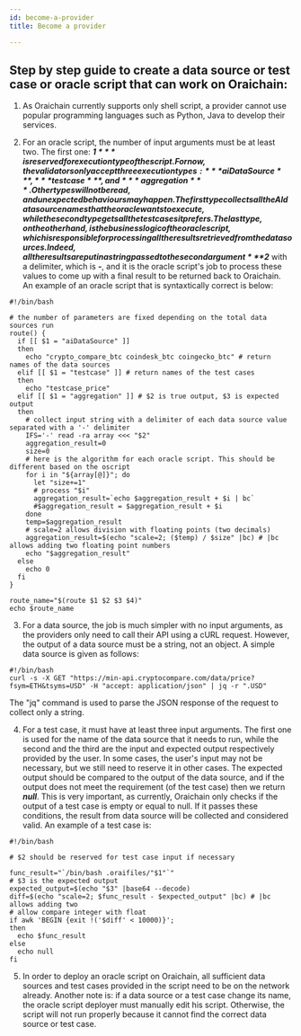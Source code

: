 ```yaml
---
id: become-a-provider
title: Become a provider

---
```


## Step by step guide to create a data source or test case or oracle script that can work on Oraichain:

1. As Oraichain currently supports only shell script, a provider cannot use popular programming languages such as Python, Java to develop their services.

2. For an oracle script, the number of input arguments must be at least two. The first one: ***$1*** is reserved for execution type of the script. For now, the validators only accept three execution types: ***aiDataSource***, ***testcase***, and ***aggregation***. Other types will not be read, and unexpected behaviours may happen. The first type collects all the AI data source names that the oracle wants to execute, while the second type gets all the test cases it prefers. The last type, on the other hand, is the business logic of the oracle script, which is responsible for processing all the results retrieved from the data sources. Indeed, all the results are put in a string passed to the second argument ***$2*** with a delimiter, which is ***-***, and it is the oracle script's job to process these values to come up with a final result to be returned back to Oraichain. An example of an oracle script that is syntaxtically correct is below:

```
#!/bin/bash

# the number of parameters are fixed depending on the total data sources run
route() {
  if [[ $1 = "aiDataSource" ]]
  then 
    echo "crypto_compare_btc coindesk_btc coingecko_btc" # return names of the data sources
  elif [[ $1 = "testcase" ]] # return names of the test cases
  then
    echo "testcase_price"
  elif [[ $1 = "aggregation" ]] # $2 is true output, $3 is expected output
  then
    # collect input string with a delimiter of each data source value separated with a '-' delimiter
    IFS='-' read -ra array <<< "$2"
    aggregation_result=0
    size=0
    # here is the algorithm for each oracle script. This should be different based on the oscript
    for i in "${array[@]}"; do
      let "size+=1"
      # process "$i"
      aggregation_result=`echo $aggregation_result + $i | bc`
      #$aggregation_result = $aggregation_result + $i
    done
    temp=$aggregation_result
    # scale=2 allows division with floating points (two decimals)
    aggregation_result=$(echo "scale=2; ($temp) / $size" |bc) # |bc allows adding two floating point numbers
    echo "$aggregation_result"
  else
    echo 0
  fi
}

route_name="$(route $1 $2 $3 $4)"
echo $route_name
```

3. For a data source, the job is much simpler with no input arguments, as the providers only need to call their API using a cURL request. However, the output of a data source must be a string, not an object. A simple data source is given as follows:

```
#!/bin/bash
curl -s -X GET "https://min-api.cryptocompare.com/data/price?fsym=ETH&tsyms=USD" -H "accept: application/json" | jq -r ".USD"
```

The "jq" command is used to parse the JSON response of the request to collect only a string.

4. For a test case, it must have at least three input arguments. The first one is used for the name of the data source that it needs to run, while the second and the third are the input and expected output respectively provided by the user. In some cases, the user's input may not be necessary, but we still need to reserve it in other cases. The expected output should be compared to the output of the data source, and if the output does not meet the requirement (of the test case) then we return ***null***. This is very important, as currently, Oraichain only checks if the output of a test case is empty or equal to null. If it passes these conditions, the result from data source will be collected and considered valid. An example of a test case is:

```
#!/bin/bash

# $2 should be reserved for test case input if necessary

func_result="`/bin/bash .oraifiles/"$1"`"
# $3 is the expected output
expected_output=$(echo "$3" |base64 --decode)
diff=$(echo "scale=2; $func_result - $expected_output" |bc) # |bc allows adding two 
# allow compare integer with float
if awk 'BEGIN {exit !('$diff' < 10000)}';
then 
  echo $func_result
else
  echo null
fi
```

5. In order to deploy an oracle script on Oraichain, all sufficient data sources and test cases provided in the script need to be on the network already. Another note is: if a data source or a test case change its name, the oracle script deployer must manually edit his script. Otherwise, the script will not run properly because it cannot find the correct data source or test case.